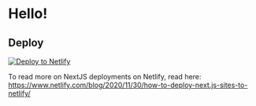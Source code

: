 # Hello!

## Deploy

[![Deploy to Netlify](https://www.netlify.com/img/deploy/button.svg)](https://app.netlify.com/start/deploy?repository=https://github.com/aluramh/5-minute-journal-template)

To read more on NextJS deployments on Netlify, read here:
https://www.netlify.com/blog/2020/11/30/how-to-deploy-next.js-sites-to-netlify/
